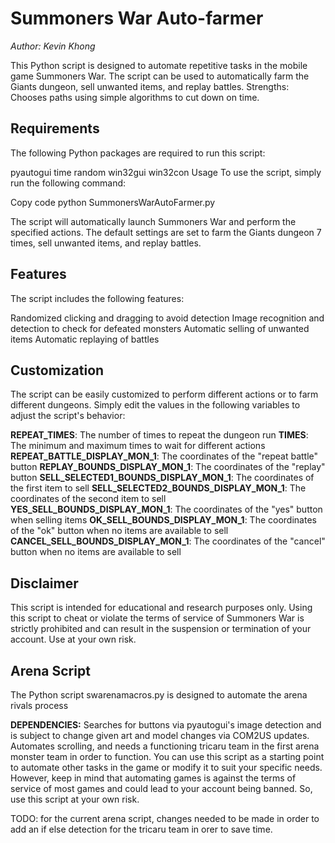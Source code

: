 
# Summoners War Auto-farmer
*Author: Kevin Khong*

This Python script is designed to automate repetitive tasks in the mobile game Summoners War. The script can be used to automatically farm the Giants dungeon, sell unwanted items, and replay battles. Strengths: Chooses paths using simple algorithms to cut down on time.

## Requirements
The following Python packages are required to run this script:

pyautogui
time
random
win32gui
win32con
Usage
To use the script, simply run the following command:

Copy code
python SummonersWarAutoFarmer.py

The script will automatically launch Summoners War and perform the specified actions. The default settings are set to farm the Giants dungeon 7 times, sell unwanted items, and replay battles.

## Features
The script includes the following features:

Randomized clicking and dragging to avoid detection
Image recognition and detection to check for defeated monsters
Automatic selling of unwanted items
Automatic replaying of battles
## Customization
The script can be easily customized to perform different actions or to farm different dungeons. Simply edit the values in the following variables to adjust the script's behavior:

**REPEAT_TIMES**: The number of times to repeat the dungeon run
**TIMES**: The minimum and maximum times to wait for different actions
**REPEAT_BATTLE_DISPLAY_MON_1**: The coordinates of the "repeat battle" button
**REPLAY_BOUNDS_DISPLAY_MON_1**: The coordinates of the "replay" button
**SELL_SELECTED1_BOUNDS_DISPLAY_MON_1**: The coordinates of the first item to sell
**SELL_SELECTED2_BOUNDS_DISPLAY_MON_1**: The coordinates of the second item to sell
**YES_SELL_BOUNDS_DISPLAY_MON_1**: The coordinates of the "yes" button when selling items
**OK_SELL_BOUNDS_DISPLAY_MON_1**: The coordinates of the "ok" button when no items are available to sell
**CANCEL_SELL_BOUNDS_DISPLAY_MON_1**: The coordinates of the "cancel" button when no items are available to sell
## Disclaimer
This script is intended for educational and research purposes only. Using this script to cheat or violate the terms of service of Summoners War is strictly prohibited and can result in the suspension or termination of your account. Use at your own risk.

## Arena Script
The Python script swarenamacros.py is designed to automate the arena rivals process

**DEPENDENCIES:**
Searches for buttons via pyautogui's image detection and is subject to change given art and model changes via COM2US updates.
Automates scrolling, and needs a functioning tricaru team in the first arena monster team in order to function.
You can use this script as a starting point to automate other tasks in the game or modify it to suit your specific needs. However, keep in mind that automating games is against the terms of service of most games and could lead to your account being banned. So, use this script at your own risk.

TODO: for the current arena script, changes needed to be made in order to add an if else detection for the tricaru team in orer to save time.

